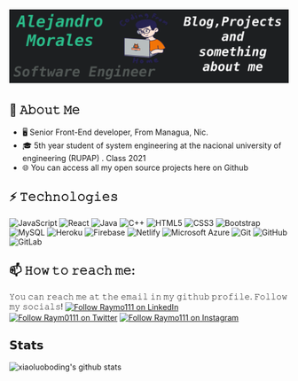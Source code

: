 <h1 align="center">
  <img src="https://github.com/alexbob17/alexbob17/blob/main/New%20Project.png?raw=true" alt="Alejandro Morales" />
</h1>

## :book: 𝙰𝚋𝚘𝚞𝚝 𝙼𝚎
- 🖥 Senior Front-End developer, From Managua, Nic. 
- 🎓 5th year student of system engineering at the nacional university of engineering (RUPAP) . Class 2021 
- 🌐 You can access all my open source projects here on Github



## ⚡ 𝚃𝚎𝚌𝚑𝚗𝚘𝚕𝚘𝚐𝚒𝚎𝚜
![JavaScript](https://img.shields.io/badge/-JavaScript-black?style=flat-square&logo=javascript)
![React](https://img.shields.io/badge/-React-black?style=flat-square&logo=react)
![Java](https://img.shields.io/badge/-java-E34A86?style=flat-square&logo=java)
![C++](https://img.shields.io/badge/-C++-00599C?style=flat-square&logo=c)
![HTML5](https://img.shields.io/badge/-HTML5-E34F26?style=flat-square&logo=html5&logoColor=white)
![CSS3](https://img.shields.io/badge/-CSS3-1572B6?style=flat-square&logo=css3)
![Bootstrap](https://img.shields.io/badge/-Bootstrap-563D7C?style=flat-square&logo=bootstrap)
![MySQL](https://img.shields.io/badge/-MySQL-black?style=flat-square&logo=mysql)
![Heroku](https://img.shields.io/badge/-Heroku-430098?style=flat-square&logo=heroku)
![Firebase](https://img.shields.io/badge/-Firebase-black?style=flat-square&logo=firebase)
![Netlify](https://img.shields.io/badge/-Netlify-black?style=flat-square&logo=netlify)
![Microsoft Azure](https://img.shields.io/badge/Microsoft%20Azure-232F7E?style=flat-square&logo=microsoft-azure)
![Git](https://img.shields.io/badge/-Git-black?style=flat-square&logo=git)
![GitHub](https://img.shields.io/badge/-GitHub-181717?style=flat-square&logo=github)
![GitLab](https://img.shields.io/badge/-GitLab-FCA121?style=flat-square&logo=gitlab)


## 📫 𝙷𝚘𝚠 𝚝𝚘 𝚛𝚎𝚊𝚌𝚑 𝚖𝚎:
𝚈𝚘𝚞 𝚌𝚊𝚗 𝚛𝚎𝚊𝚌𝚑 𝚖𝚎 𝚊𝚝 𝚝𝚑𝚎 𝚎𝚖𝚊𝚒𝚕 𝚒𝚗 𝚖𝚢 𝚐𝚒𝚝𝚑𝚞𝚋 𝚙𝚛𝚘𝚏𝚒𝚕𝚎. 𝙵𝚘𝚕𝚕𝚘𝚠 𝚖𝚢 𝚜𝚘𝚌𝚒𝚊𝚕𝚜!
[<img src="https://raw.githubusercontent.com/Raymo111/Raymo111/master/socials/linkedin.png" height="40em" align="center" alt="Follow Raymo111 on LinkedIn" title="Follow Raymo111 on LinkedIn"/>](https://linkedin.com/in/Raymo111)
[<img src="https://raw.githubusercontent.com/Raymo111/Raymo111/master/socials/twitter.svg" height="40em" align="center" alt="Follow Raym0111 on Twitter" title="Follow Raymo111 on Twitter"/>](https://twitter.com/Raym0111)
[<img src="https://raw.githubusercontent.com/Raymo111/Raymo111/master/socials/instagram.svg" height="40em" align="center" alt="Follow Raymo111 on Instagram" title="Follow Raymo111 on Instagram"/>](https://instagram.com/Raymo111)


## 𝗦𝘁𝗮𝘁𝘀

![xiaoluoboding's github stats](https://github-readme-stats.vercel.app/api?username=xiaoluoboding&show_icons=true&theme=dracula)
